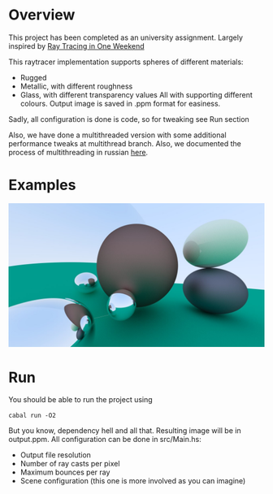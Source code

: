 # Overview
This project has been completed as an university assignment.
Largely inspired by [Ray Tracing in One Weekend](https://raytracing.github.io/)

This raytracer implementation supports spheres of different materials:
- Rugged
- Metallic, with different roughness
- Glass, with different transparency values
All with supporting different colours.
Output image is saved in .ppm format for easiness.

Sadly, all configuration is done is code, so for tweaking see Run section

Also, we have done a multithreaded version with some additional performance tweaks at multithread branch.
Also, we documented the process of multithreading in russian [here](https://luxurious-year-de9.notion.site/Parallel-Haskell-raytracer-63132332960f488aaa04b7cc01e13f8e).

# Examples
![Final render](renders/final.jpg)

# Run
You should be able to run the project using
```
cabal run -O2
```
But you know, dependency hell and all that.
Resulting image will be in output.ppm.
All configuration can be done in src/Main.hs:
- Output file resolution
- Number of ray casts per pixel
- Maximum bounces per ray
- Scene configuration (this one is more involved as you can imagine)
